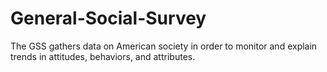 # General-Social-Survey
The GSS gathers data on American society in order to monitor and explain trends in attitudes, behaviors, and attributes. 
